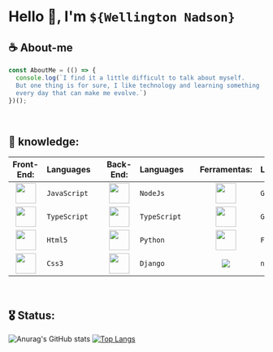 # Hello 🖖, I'm ```${Wellington Nadson}```


## ☕ About-me
```javascript
const AboutMe = (() => {
  console.log(`I find it a little difficult to talk about myself. 
  But one thing is for sure, I like technology and learning something 
  every day that can make me evolve.`)
})();
```

<br>

## 🎯 knowledge:

|  **Front-End:** | Languages |     | **Back-End:** | Languages |       | **Ferramentas:** | Languages |
|      :---:      |    ---    | --- |      :---:    |    ---    | ---   |       :---:      |    ---    |
| <img src="https://cdn.jsdelivr.net/gh/devicons/devicon/icons/javascript/javascript-original.svg" width="40" height="40" /> | `JavaScript` |   | <img src="https://cdn.jsdelivr.net/gh/devicons/devicon/icons/nodejs/nodejs-original.svg" width="40" height="40" /> | `NodeJs` |   | <img src="https://cdn.jsdelivr.net/gh/devicons/devicon/icons/git/git-original.svg" width="40" height="40" /> | `Git` |
<img src="https://cdn.jsdelivr.net/gh/devicons/devicon/icons/typescript/typescript-original.svg" width="40" height="40" />   |`TypeScript`  |   | <img src="https://cdn.jsdelivr.net/gh/devicons/devicon/icons/typescript/typescript-original.svg" width="40" height="40" /> | `TypeScript` |   | <img src="https://cdn.jsdelivr.net/gh/devicons/devicon/icons/github/github-original.svg" width="40" height="40" /> | `GitHub` |
<img src="https://cdn.jsdelivr.net/gh/devicons/devicon/icons/html5/html5-original.svg" width="40" height="40" />             |  `Html5`     |   | <img src="https://cdn.jsdelivr.net/gh/devicons/devicon/icons/python/python-original.svg" width="40" height="40" />         |   `Python`   |   | <img src="https://cdn.jsdelivr.net/gh/devicons/devicon/icons/figma/figma-original.svg" width="40" height="40" /> | `Figma` |
<img src="https://cdn.jsdelivr.net/gh/devicons/devicon/icons/css3/css3-original.svg" width="40" height="40" />      |    `Css3`    |   | <img src="https://cdn.jsdelivr.net/gh/devicons/devicon/icons/django/django-plain.svg" width="40" height="40" />     |    `Django`  |   | <img src="https://cdn.jsdelivr.net/gh/devicons/devicon/icons/npm/npm-original-wordmark.svg" />                      |      `npm`   |
          

  
<br>
  
## 🎖️ Status:


![Anurag's GitHub stats](https://github-readme-stats.vercel.app/api?username=wellingtonnadson1&theme=radical&show_icons=true&hide=prs,issues,contribs) [![Top Langs](https://github-readme-stats.vercel.app/api/top-langs/?username=wellingtonnadson1&layout=compact)](https://github.com/WellingtonNadson1/wellingtonnadson)

<br>


